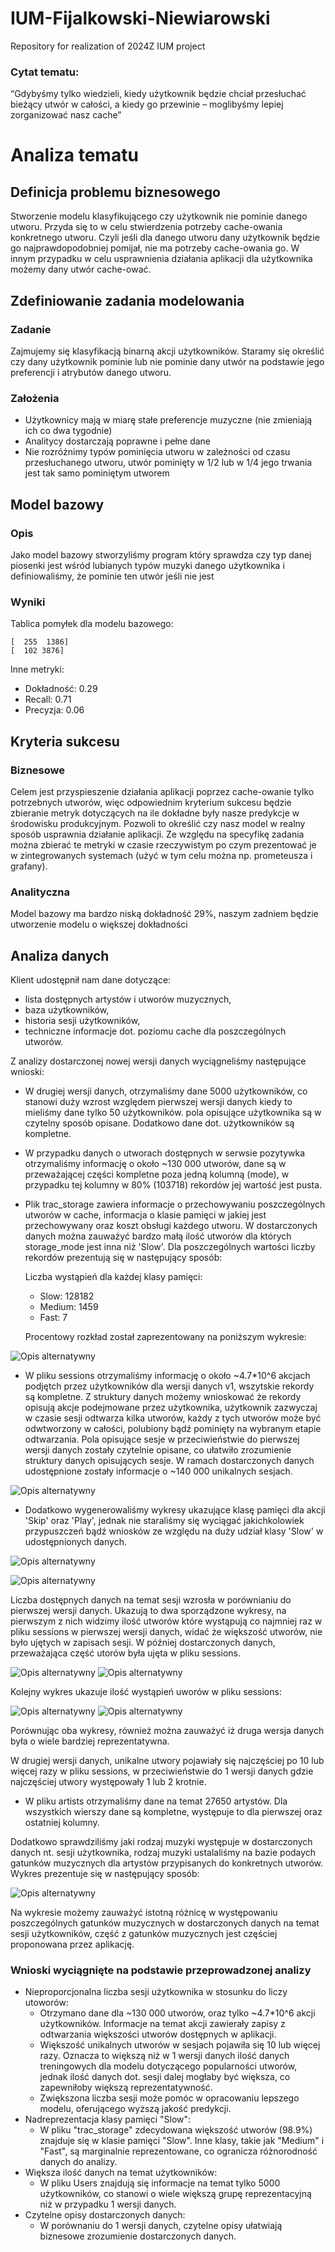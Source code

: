 # IUM-Fijalkowski-Niewiarowski
Repository for realization of 2024Z IUM project

### Cytat tematu:
“Gdybyśmy tylko wiedzieli, kiedy użytkownik będzie chciał przesłuchać bieżący utwór w całości, a kiedy go przewinie – moglibyśmy lepiej zorganizować nasz cache”

# Analiza tematu
## Definicja problemu biznesowego
Stworzenie modelu klasyfikującego czy użytkownik nie pominie danego utworu. Przyda się to w celu stwierdzenia potrzeby cache-owania konkretnego utworu. Czyli jeśli dla danego utworu dany użytkownik będzie go najprawdopodobniej pomijał, nie ma potrzeby cache-owania go. W innym przypadku w celu usprawnienia działania aplikacji dla użytkownika możemy dany utwór cache-ować.

## Zdefiniowanie zadania modelowania
### Zadanie
Zajmujemy się klasyfikacją binarną akcji użytkowników. Staramy się określić czy dany użytkownik pominie lub nie pominie dany utwór na podstawie jego preferencji i atrybutów danego utworu.
### Założenia
- Użytkownicy mają w miarę stałe preferencje muzyczne (nie zmieniają ich co dwa tygodnie)
- Analitycy dostarczają poprawne i pełne dane
- Nie rozróżnimy typów pominięcia utworu w zależności od czasu przesłuchanego utworu, utwór pominięty w  1/2 lub w 1/4 jego trwania jest tak samo pominiętym utworem

## Model bazowy
### Opis
Jako model bazowy stworzyliśmy program który sprawdza czy typ danej piosenki jest wśród lubianych typów muzyki danego użytkownika i definiowaliśmy, że pominie ten utwór jeśli nie jest
### Wyniki
Tablica pomyłek dla modelu bazowego:
```
[  255  1386]
[  102 3876]
```
Inne metryki:
- Dokładność: 0.29
- Recall: 0.71
- Precyzja: 0.06



## Kryteria sukcesu
### Biznesowe
Celem jest przyspieszenie działania aplikacji poprzez cache-owanie tylko potrzebnych utworów, więc odpowiednim kryterium sukcesu będzie zbieranie metryk dotyczących na ile dokładne były nasze predykcje w środowisku produkcyjnym. Pozwoli to określić czy nasz model w realny sposób usprawnia działanie aplikacji. Ze względu na specyfikę zadania można zbierać te metryki w czasie rzeczywistym po czym prezentować je w zintegrowanych systemach (użyć w tym celu można np. prometeusza i grafany).
### Analityczna
Model bazowy ma bardzo niską dokładność 29%, naszym zadniem będzie utworzenie modelu o większej dokładności

## Analiza danych
Klient udostępnił nam dane dotyczące:

- lista dostępnych artystów i utworów muzycznych,
- baza użytkowników,
- historia sesji użytkowników,
- techniczne informacje dot. poziomu cache dla poszczególnych utworów.

Z analizy dostarczonej nowej wersji danych wyciągneliśmy następujące wnioski:

- W drugiej wersji danych, otrzymaliśmy dane 5000 użytkowników, co stanowi duży wzrost względem pierwszej wersji danych kiedy to mieliśmy dane tylko 50 użytkowników. pola opisujące użytkownika są w czytelny sposób opisane. Dodatkowo dane dot. użytkowników są kompletne.
- W przypadku danych o utworach dostępnych w serwsie pozytywka otrzymaliśmy informację o około ~130 000 utworów, dane są w przeważającej części kompletne poza jedną kolumną (mode), w przypadku tej kolumny w 80% (103718) rekordów jej wartość jest pusta.
- Plik trac_storage zawiera informacje o przechowywaniu poszczególnych utworów w cache, informacja o klasie pamięci w jakiej jest przechowywany oraz koszt obsługi każdego utworu. W dostarczonych danych można zauważyć bardzo małą ilość utworów dla których storage_mode jest inna niż 'Slow'. Dla poszczególnych wartości liczby rekordów prezentują się w następujący sposób:

    Liczba wystąpień dla każdej klasy pamięci:
    - Slow: 128182
    - Medium: 1459
    - Fast: 7

    Procentowy rozkład został zaprezentowany na poniższym wykresie:

![Opis alternatywny](./figures/v2/storage_mode.png)

- W pliku sessions otrzymaliśmy informację o około ~4.7*10^6 akcjach podjętch przez użytkowników dla wersji danych v1, wszytskie rekordy są kompletne. Z struktury danych możemy wnioskować że rekordy opisują akcje podejmowane przez użytkownika, użytkownik zazwyczaj w czasie sesji odtwarza kilka utworów, każdy z tych utworów może być odwtworzony w całości, polubiony bądź pominięty na wybranym etapie odtwarzania. Pola opisujące sesje w przeciwieństwie do pierwszej wersji danych zostały czytelnie opisane, co ułatwiło zrozumienie struktury danych opisujących sesje. W ramach dostarczonych danych udostępnione zostały informacje o ~140 000 unikalnych sesjach.

![Opis alternatywny](./figures/v2/actions.png)

- Dodatkowo wygenerowaliśmy wykresy ukazujące klasę pamięci dla akcji 'Skip' oraz 'Play', jednak nie staraliśmy się wyciągać jakichkolowiek przypuszczeń bądź wniosków ze względu na duży udział klasy 'Slow' w udostępnionych danych.

![Opis alternatywny](./figures/v1/PlaySession.png)

![Opis alternatywny](./figures/v1/SkipSession.png)

Liczba dostępnych danych na temat sesji wzrosła w porównianiu do pierwszej wersji danych.
Ukazują to dwa sporządzone wykresy, na pierwszym z nich widzimy ilość utworów które wystąpują co najmniej raz w pliku sessions w pierwszej wersji danych, widać że większość utworów, nie było ujętych w zapisach sesji. W później dostarczonych danych, przeważająca część utorów była ujęta w pliku sessions.

![Opis alternatywny](./figures/v1/tracks_occurrence.png)
![Opis alternatywny](./figures/v2/tracks_occurrence.png)

Kolejny wykres ukazuje ilość wystąpień uworów w pliku sessions:

![Opis alternatywny](./figures/v1/tracks_popularity.png)
![Opis alternatywny](./figures/v2/tracks_popularity.png)

Porównując oba wykresy, również można zauważyć iż druga wersja danych była o wiele bardziej reprezentatywna.

W drugiej wersji danych, unikalne utwory pojawiały się najczęściej po 10 lub więcej razy w pliku sessions, w przeciwieństwie do 1 wersji danych gdzie najczęściej utwory występowały 1 lub 2 krotnie.

- W pliku artists otrzymaliśmy dane na temat 27650 artystów. Dla wszystkich wierszy dane są kompletne, występuje to dla pierwszej oraz ostatniej kolumny.

Dodatkowo sprawdziliśmy jaki rodzaj muzyki występuje w dostarczonych danych nt. sesji użytkownika, rodzaj muzyki ustalaliśmy na bazie podaych gatunków muzycznych dla artystów przypisanych do konkretnych utworów. Wykres prezentuje się w następujący sposób:

![Opis alternatywny](./figures/v2/music_genres.png)

Na wykresie możemy zauważyć istotną różnicę w występowaniu poszczególnych gatunków muzycznych w dostarczonych danych na temat sesji użytkowników, część z gatunków muzycznych jest częściej proponowana przez aplikację.

### Wnioski wyciągnięte na podstawie przeprowadzonej analizy

- Nieproporcjonalna liczba sesji użytkownika w stosunku do liczy utoworów:
    - Otrzymano dane dla ~130 000 utworów, oraz tylko ~4.7*10^6 akcji użytkowników. Informacje na temat akcji zawierały zapisy z odtwarzania większości utworów dostępnych w aplikacji.
    - Większość unikalnych utworów w sesjach pojawiła się 10 lub więcej razy. Oznacza to większą niż w 1 wersji danych ilość danych treningowych dla modelu dotyczącego popularności utworów, jednak ilość danych dot. sesji dalej mogłaby być większa, co zapewniłoby większą reprezentatywność.
    - Zwiększona liczba sesji może pomóc w opracowaniu lepszego modelu, oferującego wyższą jakość predykcji.
- Nadreprezentacja klasy pamięci "Slow":
    - W pliku "trac_storage" zdecydowana większość utworów (98.9%) znajduje się w klasie pamięci "Slow". Inne klasy, takie jak "Medium" i "Fast", są marginalnie reprezentowane, co ogranicza różnorodność danych do analizy.
- Większa ilość danych na temat użytkowników:
    - W pliku Users znajdują się informacje na temat tylko 5000 użytkowników, co stanowi o wiele większą grupę reprezentacyjną niż w przypadku 1 wersji danych.
- Czytelne opisy dostarczonych danych:
    - W porównaniu do 1 wersji danych, czytelne opisy ułatwiają biznesowe zrozumienie dostarczonych danych.
